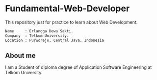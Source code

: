 # Fundamental-Web-Developer

This repository just for practice to learn about Web Development.


```bash
Name     : Erlangga Dewa Sakti.
Company  : Telkom University.
Location : Purworejo, Central Java, Indonesia
```


## About me
I am a Student of diploma degree of Application Software Engineering at Telkom University.
